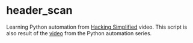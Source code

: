 # header_scan
Learning Python automation from  [Hacking Simplified](https://www.youtube.com/c/HackingSimplifiedAS) video. This script is also result of the [video](https://youtu.be/Wf8wIzFzbFU) from the Python automation series.
